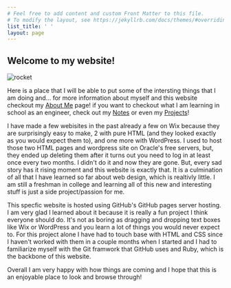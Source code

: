 ```yaml
---
# Feel free to add content and custom Front Matter to this file.
# To modify the layout, see https://jekyllrb.com/docs/themes/#overriding-theme-defaults
list_title: ' '
layout: page
---
```


<h2>Welcome to my website!</h2>

<img src="\pain\assets\albums\spacepics\rocketpic1.jpg"
     alt="rocket"
     aligh="right"/>

Here is a place that I will be able to put some of the intersting things that I am doing and... for more information about myself and this website checkout my <a href='https://nickgauth.github.io/site/about/'>About Me</a> page! if you want to checkout what I am learning in school as an engineer, check out my <a href='https://nickgauth.github.io/site/notes/'>Notes</a> or even my <a href='https://nickgauth.github.io/site/projects'>Projects</a>!

I have made a few webisites in the past already a few on Wix because they are surprisingly easy to make, 2 with pure HTML (and they looked exactly as you would expect them to), and one more with WordPress. I used to host those two HTML pages and wordpress site on Oracle's free servers, but, they ended up deleting them after it turns out you need to log in at least once every two months. I didn't do it and now they are gone. But, every sad story has it rising moment and this website is exactly that. It is a culmination of all that I have learned so far about web design, which is realtivly little. I am still a freshman in college and learning all of this new and interesting stuff is just a side project/passion for me.

This specfic website is hosted using GitHub's GitHub pages server hosting. I am very glad I learned about it because it is really a fun project I think everyone should do. It's not as boring as dragging and dropping text boxes like Wix or WordPress and you learn a lot of things you would never expect to. For this project alone I have had to touch base with HTML and CSS since I haven't worked with them in a couple months when I started and I had to familiarize myself with the Git framwork that GitHub uses and Ruby, which is the backbone of this website.

Overall I am very happy with how things are coming and I hope that this is an enjoyable place to look and browse through!

